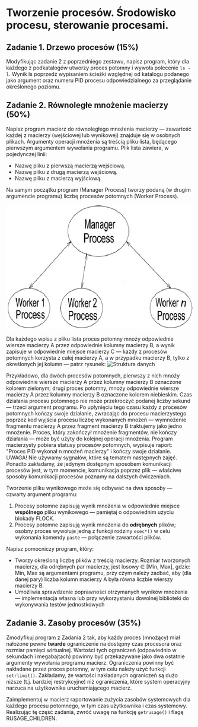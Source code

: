 # Tworzenie procesów. Środowisko procesu, sterowanie procesami.
## Zadanie 1. Drzewo procesów (15%)

Modyfikując zadanie 2 z poprzedniego zestawu, napisz program, który dla każdego z podkatalogów utworzy proces potomny i wywoła polecenie ```ls -l```. Wynik ls poprzedź wypisaniem ścieżki względnej od katalogu podanego jako argument oraz numeru PID procesu odpowiedzialnego za przeglądanie określonego poziomu.
## Zadanie 2. Równoległe mnożenie macierzy (50%)

Napisz program macierz do równoległego mnożenia macierzy — zawartość każdej z macierzy (wejściowej lub wynikowej) znajduje się w osobnych plikach. Argumenty operacji mnożenia są treścią pliku lista, będącego pierwszym argumentem wywołania programu. Plik lista zawiera, w pojedynczej linii:

* Nazwę pliku z  pierwszą macierzą wejściową. 
* Nazwę pliku z  drugą macierzą wejściową. 
* Nazwę pliku z macierzą wyjściową.

Na samym początku program (Manager Process) tworzy podaną (w drugim argumencie programu) liczbę procesów potomnych (Worker Process).

![Struktura danych](/images/lab3/The-manager-worker-model.png "Model manager - Worker")

Dla każdego wpisu z pliku  lista proces potomny  mnoży odpowiednie wiersze macierzy A przez odpowiednie  kolumny macierzy B,  a wynik zapisuje w odpowiednie miejsce macierzy C  — każdy z procesów potomnych korzysta z całej macierzy A, a w przypadku macierzy B, tylko z określonych jej kolumn — patrz rysunek: ![Struktura danych](/images/lab3/mnozenie.png "mnozenie")

Przykładowo, dla dwóch procesów potomnych, pierwszy z nich mnoży odpowiednie wiersze macierzy A przez kolumny macierzy B oznaczone kolorem zielonym; drugi proces potomny, mnoży odpowiednie wiersze macierzy A przez kolumny macierzy B oznaczone kolorem niebieskim.
Czas działania procesu potomnego nie może przekroczyć podanej liczby sekund — trzeci argument programu. Po upłynięciu tego czasu każdy z procesów potomnych kończy swoje działanie, zwracając do procesu macierzystego poprzez kod wyjścia procesu liczbę wykonanych mnożeń — wymnożenie  fragmentu macierzy A przez fragment macierzy B traktujemy jako jedno mnożenie. Proces, który zakończył mnożenie fragmentów, nie kończy działania — może być użyty do kolejnej operacji mnożenia. Program macierzysty pobiera statusy procesów potomnych, wypisuje raport: "Proces PID wykonał n mnożeń macierzy" i  kończy swoje działanie. UWAGA! Nie używamy sygnałów, które są tematem następnych zajęć. Ponadto zakładamy, że jedynym dostępnym sposobem komunikacji procesów jest, w tym momencie, komunikacja poprzez plik — właściwe sposoby komunikacji procesów poznamy na dalszych ćwiczeniach.

Tworzenie pliku wynikowego może się odbywać na dwa sposoby — czwarty argument programu:

1. Procesy potomne  zapisują wynik mnożenia w odpowiednie miejsce **wspólnego** pliku wynikowego — pamiętaj o odpowiednim użyciu blokady FLOCK.
2. Procesy potomne zapisują wynik mnożenia do **odrębnych** plików; osobny proces wywołuje jedną z funkcji rodziny `exec*()` w celu wykonania komendy `paste` — połączenie zawartości plików.
     

Napisz pomocniczy program, który:

* Tworzy określoną liczbę plików z treścią macierzy. Rozmiar tworzonych macierzy, dla odrębnych par macierzy, jest losowy ∈ [Min, Max], gdzie: Min, Max są argumentami programu, przy czym należy zadbać, aby (dla danej pary) liczba kolumn macierzy A była równa liczbie wierszy macierzy B.
* Umożliwia sprawdzenie poprawności otrzymanych wyników mnożenia — implementacja własna lub  przy wykorzystaniu dowolnej biblioteki do wykonywania testów jednostkowych

## Zadanie 3. Zasoby procesów (35%)

Zmodyfikuj program z Zadania 2 tak, aby każdy  proces (mnożący) miał nałożone pewne **twarde** ograniczenie na dostępny czas procesora oraz rozmiar pamięci wirtualnej. Wartości tych ograniczeń (odpowiednio w sekundach i megabajtach) powinny być przekazywane jako dwa  ostatnie argumenty wywołania programu macierz. Ograniczenia powinny być nakładane przez proces potomny, w tym celu należy użyć funkcji `setrlimit()`. Zakładamy, że wartości nakładanych ograniczeń są dużo niższe (t.j. bardziej restrykcyjne) niż ograniczenia, które system operacyjny narzuca na użytkownika uruchamiającego macierz.

Zaimplementuj w macierz raportowanie zużycia zasobów systemowych dla każdego procesu potomnego, w tym czas użytkownika i czas systemowy. Realizując tę część zadania, zwróć uwagę na funkcję `getrusage()` i flagę RUSAGE_CHILDREN.